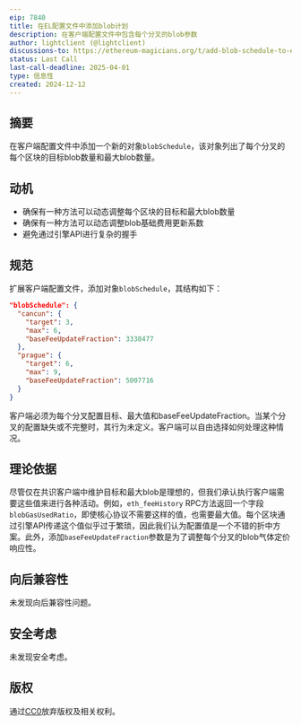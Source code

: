 ```yaml
---
eip: 7840
title: 在EL配置文件中添加blob计划
description: 在客户端配置文件中包含每个分叉的blob参数
author: lightclient (@lightclient)
discussions-to: https://ethereum-magicians.org/t/add-blob-schedule-to-execution-client-configuration-files/22182
status: Last Call
last-call-deadline: 2025-04-01
type: 信息性
created: 2024-12-12
---
```


## 摘要

在客户端配置文件中添加一个新的对象`blobSchedule`，该对象列出了每个分叉的每个区块的目标blob数量和最大blob数量。

## 动机

- 确保有一种方法可以动态调整每个区块的目标和最大blob数量
- 确保有一种方法可以动态调整blob基础费用更新系数
- 避免通过引擎API进行复杂的握手

## 规范

扩展客户端配置文件，添加对象`blobSchedule`，其结构如下：

```json
"blobSchedule": {
  "cancun": {
    "target": 3,
    "max": 6,
    "baseFeeUpdateFraction": 3338477
  },
  "prague": {
    "target": 6,
    "max": 9,
    "baseFeeUpdateFraction": 5007716
  }
}
```

客户端必须为每个分叉配置目标、最大值和baseFeeUpdateFraction。当某个分叉的配置缺失或不完整时，其行为未定义。客户端可以自由选择如何处理这种情况。

## 理论依据

尽管仅在共识客户端中维护目标和最大blob是理想的，但我们承认执行客户端需要这些值来进行各种活动。例如，`eth_feeHistory` RPC方法返回一个字段`blobGasUsedRatio`，即使核心协议不需要这样的值，也需要最大值。每个区块通过引擎API传递这个值似乎过于繁琐，因此我们认为配置值是一个不错的折中方案。此外，添加`baseFeeUpdateFraction`参数是为了调整每个分叉的blob气体定价响应性。

## 向后兼容性

未发现向后兼容性问题。

## 安全考虑

未发现安全考虑。

## 版权

通过[CC0](../LICENSE.md)放弃版权及相关权利。
